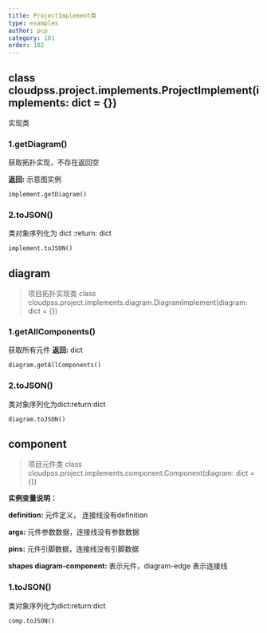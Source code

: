 ```yaml
---
title: ProjectImplement类
type: examples
author: pcp
category: 101
order: 102
---
```



## class cloudpss.project.implements.ProjectImplement(implements: dict = {})
实现类

### 1.getDiagram() 
获取拓扑实现，不存在返回空

**返回:**  示意图实例
```python
implement.getDiagram()
```
### 2.toJSON()
类对象序列化为 dict :return: dict
```python
implement.toJSON()
```
## diagram

>项目拓扑实现类 class cloudpss.project.implements.diagram.DiagramImplement(diagram: dict = {})

### 1.getAllComponents()
获取所有元件
**返回:** dict<Component>
```python
diagram.getAllComponents()
```
### 2.toJSON()
类对象序列化为dict:return:dict
```python
diagram.toJSON()
```

## component

>项目元件类 class cloudpss.project.implements.component.Component(diagram: dict = {})

**实例变量说明：**

**definition:** 元件定义， 连接线没有definition

**args:** 元件参数数据，连接线没有参数数据

**pins:** 元件引脚数据，连接线没有引脚数据

**shapes diagram-component:** 表示元件，diagram-edge 表示连接线

### 1.toJSON()
类对象序列化为dict:return:dict
```python
comp.toJSON()
```
